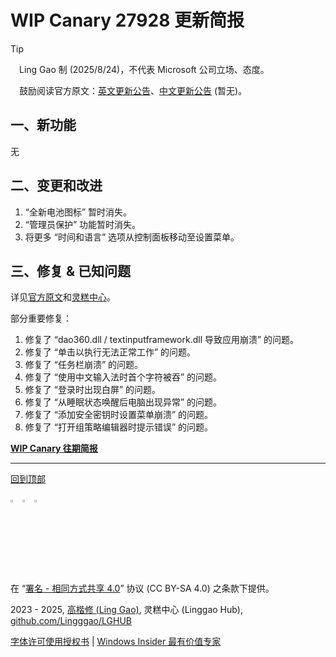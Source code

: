 <SPAN ID = 'HEAD'/>

# WIP Canary 27928 更新简报

> [!TIP]
>
> &emsp;Ling Gao 制 (2025/8/24)，不代表 Microsoft 公司立场、态度。
>
> &emsp;鼓励阅读官方原文：[英文更新公告](https://blogs.windows.com/windows-insider/2025/08/20/announcing-windows-11-insider-preview-build-27928-canary-channel)、[中文更新公告]() (暂无)。

## 一、新功能

无

## 二、变更和改进

1. “全新电池图标” 暂时消失。
2. “管理员保护” 功能暂时消失。
3. 将更多 “时间和语言” 选项从控制面板移动至设置菜单。

## 三、修复 & 已知问题

详见[官方原文](https://blogs.windows.com/windows-insider/2025/08/20/announcing-windows-11-insider-preview-build-27928-canary-channel)和[灵糕中心](https://github.com/Lingggao/LGHUB)。

部分重要修复：

1. 修复了 “dao360.dll / textinputframework.dll 导致应用崩溃” 的问题。
2. 修复了 “单击以执行无法正常工作” 的问题。
3. 修复了 “任务栏崩溃” 的问题。
4. 修复了 “使用中文输入法时首个字符被吞” 的问题。
5. 修复了 “登录时出现白屏” 的问题。
6. 修复了 “从睡眠状态唤醒后电脑出现异常” 的问题。
7. 修复了 “添加安全密钥时设置菜单崩溃” 的问题。
8. 修复了 “打开组策略编辑器时提示错误” 的问题。

[**WIP Canary 往期简报**](Documents/Canary_Previous)

---

[回到顶部](#HEAD)

<img src="https://mirrors.creativecommons.org/presskit/icons/cc.xlarge.png" width = "3%" /> <img src="https://mirrors.creativecommons.org/presskit/icons/by.xlarge.png" width = "3%" /> <img src="https://mirrors.creativecommons.org/presskit/icons/sa.xlarge.png" width = "3%" />

在 “[署名 - 相同方式共享 4.0](https://creativecommons.org/licenses/by-sa/4.0/legalcode.zh-Hans)” 协议 (CC BY-SA 4.0) 之条款下提供。

2023 - 2025, [高楷修 (Ling Gao)](https://github.com/Lingggao), 灵糕中心 (Linggao Hub), [github.com/Lingggao/LGHUB](https://github.com/Lingggao/LGHUB)

[字体许可使用授权书](Images/字体许可使用授权书.png) | [Windows Insider 最有价值专家](https://github.com/Lingggao/LGHUB/blob/main/Images/Windows%20Insider%20MVP.png?raw=true)